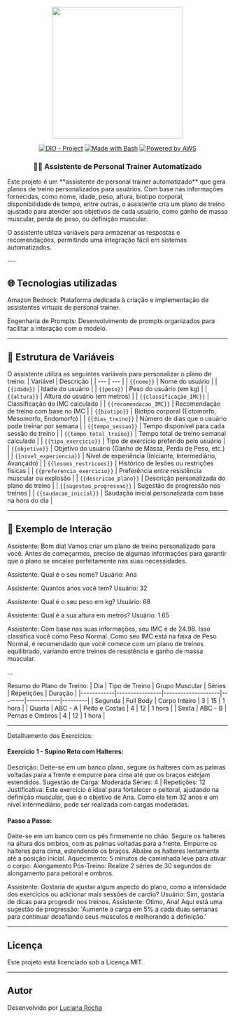 <p align="center">
    <img width="300px" src=".github/assets/logo_2.png">
</p>

<p align="center">
<a href="https://dio.me/"><img src="https://img.shields.io/badge/DIO-Project-FED564?logo=youtube" alt="DIO - Project"></a>
<a href="https://www.gnu.org/software/bash/" title="Go to Bash homepage"><img src="https://img.shields.io/badge/Prompt-Project-FED564?logo=gnu-bash&amp;logoColor=white" alt="Made with Bash"></a>
<a href="https://aws.amazon.com/" title="Powered by AWS">
  <img src="https://img.shields.io/badge/Powered%20by-AWS-FED564?logo=icloud&logoColor=white" alt="Powered by AWS">
</a>
</p>

<p align="center">
  <h3 align="center">🏋️‍♂️ Assistente de Personal Trainer Automatizado</h3>
Este projeto é um **assistente de personal trainer automatizado** que gera planos de treino personalizados para usuários. Com base nas informações fornecidas, como nome, idade, peso, altura, biotipo corporal, disponibilidade de tempo, entre outras, o assistente cria um plano de treino ajustado para atender aos objetivos de cada usuário, como ganho de massa muscular, perda de peso, ou definição muscular.

O assistente utiliza variáveis para armazenar as respostas e recomendações, permitindo uma integração fácil em sistemas automatizados. 
</p>
---

## 🌐 Tecnologias utilizadas

Amazon Bedrock: Plataforma dedicada à criação e implementação de assistentes virtuais de personal trainer.

Engenharia de Prompts: Desenvolvimento de prompts organizados para facilitar a interação com o modelo.


---
## 📝 Estrutura de Variáveis

O assistente utiliza as seguintes variáveis para personalizar o plano de treino:
| Variável | Descrição |
| --- | --- |
| `{{nome}}` | Nome do usuário |
| `{{idade}}` | Idade do usuário |
| `{{peso}}` | Peso do usuário (em kg) |
| `{{altura}}` | Altura do usuário (em metros) |
| `{{classificação_IMC}}` | Classificação do IMC calculado |
| `{{recomendacao_IMC}}` | Recomendação de treino com base no IMC |
| `{{biotipo}}` | Biotipo corporal (Ectomorfo, Mesomorfo, Endomorfo) |
| `{{dias_treino}}` | Número de dias que o usuário pode treinar por semana |
| `{{tempo_sessao}}` | Tempo disponível para cada sessão de treino |
| `{{tempo_total_treino}}` | Tempo total de treino semanal calculado |
| `{{tipo_exercicio}}` | Tipo de exercício preferido pelo usuário |
| `{{objetivo}}` | Objetivo do usuário (Ganho de Massa, Perda de Peso, etc.) |
| `{{nivel_experiencia}}` | Nível de experiência (Iniciante, Intermediário, Avançado) |
| `{{lesoes_restricoes}}` | Histórico de lesões ou restrições físicas |
| `{{preferencia_exercicio}}` | Preferência entre resistência muscular ou explosão |
| `{{descricao_plano}}` | Descrição personalizada do plano de treino |
| `{{sugestao_progressao}}` | Sugestão de progressão nos treinos |
| `{{saudacao_inicial}}` | Saudação inicial personalizada com base na hora do dia |

---

## 📖 Exemplo de Interação

Assistente: Bom dia! Vamos criar um plano de treino personalizado para você. Antes de começarmos, preciso de algumas informações para garantir que o plano se encaixe perfeitamente nas suas necessidades.

Assistente: Qual é o seu nome?
Usuário: Ana

Assistente: Quantos anos você tem?
Usuário: 32

Assistente: Qual é o seu peso em kg?
Usuário: 68

Assistente: Qual é a sua altura em metros?
Usuário: 1.65

Assistente: Com base nas suas informações, seu IMC é de 24.98. Isso classifica você como Peso Normal. Como seu IMC está na faixa de Peso Normal, é recomendado que você comece com um plano de treinos equilibrado, variando entre treinos de resistência e ganho de massa muscular.

...

Resumo do Plano de Treino:
| Dia        | Tipo de Treino | Grupo Muscular     | Séries | Repetições | Duração |
|------------|----------------|--------------------|--------|------------|---------|
| Segunda    | Full Body      | Corpo Inteiro      | 3      | 15         | 1 hora  |
| Quarta     | ABC - A        | Peito e Costas     | 4      | 12         | 1 hora  |
| Sexta      | ABC - B        | Pernas e Ombros    | 4      | 12         | 1 hora  |

---
Detalhamento dos Exercícios:

#### Exercício 1 - Supino Reto com Halteres:
Descrição: Deite-se em um banco plano, segure os halteres com as palmas voltadas para a frente e empurre para cima até que os braços estejam estendidos.
Sugestão de Carga: Moderada
Séries: 4 | Repetições: 12
Justificativa: Este exercício é ideal para fortalecer o peitoral, ajudando na definição muscular, que é o objetivo de Ana. Como ela tem 32 anos e um nível intermediário, pode ser realizada com cargas moderadas.
#### Passo a Passo:
Deite-se em um banco com os pés firmemente no chão.
Segure os halteres na altura dos ombros, com as palmas voltadas para a frente.
Empurre os halteres para cima, estendendo os braços.
Abaixe os halteres lentamente até a posição inicial.
Aquecimento: 5 minutos de caminhada leve para ativar o corpo.
Alongamento Pós-Treino: Realize 2 séries de 30 segundos de alongamento para peitoral e ombros.

Assistente: Gostaria de ajustar algum aspecto do plano, como a intensidade dos exercícios ou adicionar mais sessões de cardio?
Usuário: Sim, gostaria de dicas para progredir nos treinos.
Assistente: Ótimo, Ana! Aqui está uma sugestão de progressão: 'Aumente a carga em 5% a cada duas semanas para continuar desafiando seus músculos e melhorando a definição.'


---
## Licença
Este projeto está licenciado sob a Licença MIT.

---
## Autor
Desenvolvido por <a href="https://github.com/lucianaregi">Luciana Rocha</a>
